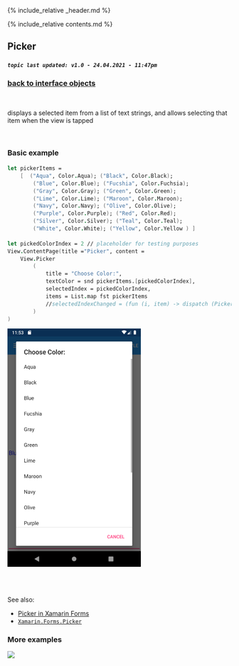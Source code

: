 {% include_relative _header.md %}

{% include_relative contents.md %}

Picker
--------
##### `topic last updated: v1.0 - 24.04.2021 - 11:47pm`

### [back to interface objects](view-interface-objects.html#interface-objects)

<br />

displays a selected item from a list of text strings, and allows selecting that item when the view is tapped

<br /> 

### Basic example


```fsharp 
let pickerItems =
    [  ("Aqua", Color.Aqua); ("Black", Color.Black);
        ("Blue", Color.Blue); ("Fucshia", Color.Fuchsia);
        ("Gray", Color.Gray); ("Green", Color.Green);
        ("Lime", Color.Lime); ("Maroon", Color.Maroon);
        ("Navy", Color.Navy); ("Olive", Color.Olive);
        ("Purple", Color.Purple); ("Red", Color.Red);
        ("Silver", Color.Silver); ("Teal", Color.Teal);
        ("White", Color.White); ("Yellow", Color.Yellow ) ]

let pickedColorIndex = 2 // placeholder for testing purposes 
View.ContentPage(title ="Picker", content =                     
    View.Picker
        (
            title = "Choose Color:",
            textColor = snd pickerItems.[pickedColorIndex],
            selectedIndex = pickedColorIndex,
            items = List.map fst pickerItems
            //selectedIndexChanged = (fun (i, item) -> dispatch (PickerItemChanged i))
        )
)
```

<img src="images/views/picker-adr-basic.png" width="300">

<br /> <br /> 

See also:

* [Picker in Xamarin Forms](https://docs.microsoft.com/en-us/xamarin/xamarin-forms/user-interface/Picker)
* [`Xamarin.Forms.Picker`](https://docs.microsoft.com/en-us/dotnet/api/Xamarin.Forms.Picker)


### More examples

<img src="https://user-images.githubusercontent.com/52166903/60177361-9d737900-9810-11e9-87a2-ade4880f7222.png" width="400">
